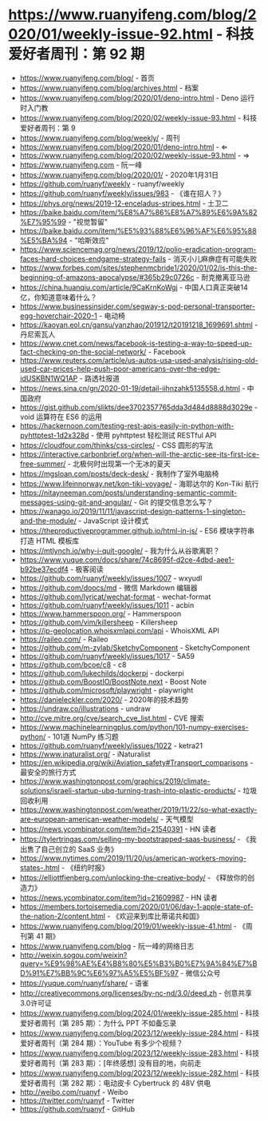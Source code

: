 # https://www.ruanyifeng.com/blog/2020/01/weekly-issue-92.html - 科技爱好者周刊：第 92 期

- https://www.ruanyifeng.com/blog/ - 首页
- https://www.ruanyifeng.com/blog/archives.html - 档案
- https://www.ruanyifeng.com/blog/2020/01/deno-intro.html - Deno 运行时入门教
- https://www.ruanyifeng.com/blog/2020/02/weekly-issue-93.html - 科技爱好者周刊：第 9
- https://www.ruanyifeng.com/blog/weekly/ - 周刊
- https://www.ruanyifeng.com/blog/2020/01/deno-intro.html - ⇐
- https://www.ruanyifeng.com/blog/2020/02/weekly-issue-93.html - ⇒
- https://www.ruanyifeng.com - 阮一峰
- https://www.ruanyifeng.com/blog/2020/01/ - 2020年1月31日
- https://github.com/ruanyf/weekly - ruanyf/weekly
- https://github.com/ruanyf/weekly/issues/983 - 《谁在招人？》
- https://phys.org/news/2019-12-enceladus-stripes.html - 土卫二
- https://baike.baidu.com/item/%E8%A7%86%E8%A7%89%E6%9A%82%E7%95%99 - "视觉暂留"
- https://baike.baidu.com/item/%E5%93%88%E6%96%AF%E6%95%88%E5%BA%94 - "哈斯效应"
- https://www.sciencemag.org/news/2019/12/polio-eradication-program-faces-hard-choices-endgame-strategy-fails - 消灭小儿麻痹症有可能失败
- https://www.forbes.com/sites/stephenmcbride1/2020/01/02/is-this-the-beginning-of-amazons-apocalypse/#365b29c0726c - 耐克撤离亚马逊
- https://china.huanqiu.com/article/9CaKrnKoWgj - 中国人口真正突破14亿，你知道意味着什么？
- https://www.businessinsider.com/segway-s-pod-personal-transporter-egg-hoverchair-2020-1 - 电动椅
- https://kaoyan.eol.cn/gansu/yanzhao/201912/t20191218_1699691.shtml - 丹尼索瓦人
- https://www.cnet.com/news/facebook-is-testing-a-way-to-speed-up-fact-checking-on-the-social-network/ - Facebook
- https://www.reuters.com/article/us-autos-usa-used-analysis/rising-old-used-car-prices-help-push-poor-americans-over-the-edge-idUSKBN1WQ1AP - 路透社报道
- https://news.sina.cn/gn/2020-01-19/detail-iihnzahk5135558.d.html - 中国政府
- https://gist.github.com/slikts/dee3702357765dda3d484d8888d3029e - void 运算符在 ES6 的运用
- https://hackernoon.com/testing-rest-apis-easily-in-python-with-pyhttptest-1d2x328d - 使用 pyhttptest 轻松测试 RESTful API
- https://cloudfour.com/thinks/css-circles/ - CSS 圆形的写法
- https://interactive.carbonbrief.org/when-will-the-arctic-see-its-first-ice-free-summer/ - 北极何时出现第一个无冰的夏天
- https://mgsloan.com/posts/deck-desk/ - 我制作了室外电脑椅
- https://www.lifeinnorway.net/kon-tiki-voyage/ - 海耶达尔的 Kon-Tiki 航行
- https://nitayneeman.com/posts/understanding-semantic-commit-messages-using-git-and-angular/ - Git 的提交信息怎么写？
- https://wanago.io/2019/11/11/javascript-design-patterns-1-singleton-and-the-module/ - JavaScript 设计模式
- https://theproductiveprogrammer.github.io/html-in-js/ - ES6 模块字符串打造 HTML 模板库
- https://mtlynch.io/why-i-quit-google/ - 我为什么从谷歌离职？
- https://www.yuque.com/docs/share/74c8695f-d2ce-4dbd-aee1-b92be37ecdf4 - 极客阅读
- https://github.com/ruanyf/weekly/issues/1007 - wxyudl
- https://github.com/doocs/md - 微信 Markdown 编辑器
- https://github.com/lyricat/wechat-format - wechat-format
- https://github.com/ruanyf/weekly/issues/1011 - acbin
- https://www.hammerspoon.org/ - Hammerspoon
- https://github.com/vim/killersheep - Killersheep
- https://ip-geolocation.whoisxmlapi.com/api - WhoisXML API
- https://raileo.com/ - Raileo
- https://github.com/m-zylab/SketchyComponent - SketchyComponent
- https://github.com/ruanyf/weekly/issues/1017 - 5A59
- https://github.com/bcoe/c8 - c8
- https://github.com/lukechilds/dockerpi - dockerpi
- https://github.com/BoostIO/BoostNote.next - Boost Note
- https://github.com/microsoft/playwright - playwright
- https://danieleckler.com/2020/ - 2020年的技术趋势
- https://undraw.co/illustrations - undraw
- http://cve.mitre.org/cve/search_cve_list.html - CVE 搜索
- https://www.machinelearningplus.com/python/101-numpy-exercises-python/ - 101道 NumPy 练习题
- https://github.com/ruanyf/weekly/issues/1022 - ketra21
- https://www.inaturalist.org/ - iNaturalist
- https://en.wikipedia.org/wiki/Aviation_safety#Transport_comparisons - 最安全的旅行方式
- https://www.washingtonpost.com/graphics/2019/climate-solutions/israeli-startup-ubq-turning-trash-into-plastic-products/ - 垃圾回收利用
- https://www.washingtonpost.com/weather/2019/11/22/so-what-exactly-are-european-american-weather-models/ - 天气模型
- https://news.ycombinator.com/item?id=21540391 - HN 读者
- https://tylertringas.com/selling-my-bootstrapped-saas-business/ - 《我出售了自己创立的 SaaS 业务》
- https://www.nytimes.com/2019/11/20/us/american-workers-moving-states-.html - 《纽约时报》
- https://elliottfienberg.com/unlocking-the-creative-body/ - 《释放你的创造力》
- https://news.ycombinator.com/item?id=21609987 - HN 读者
- https://members.tortoisemedia.com/2020/01/06/day-1-apple-state-of-the-nation-2/content.html - 《欢迎来到库比蒂诺共和国》
- https://www.ruanyifeng.com/blog/2019/01/weekly-issue-41.html - 《周刊第 41 期》
- https://www.ruanyifeng.com/blog - 阮一峰的网络日志
- http://weixin.sogou.com/weixin?query=%E9%98%AE%E4%B8%80%E5%B3%B0%E7%9A%84%E7%BD%91%E7%BB%9C%E6%97%A5%E5%BF%97 - 微信公众号
- https://yuque.com/ruanyf/share/ - 语雀
- http://creativecommons.org/licenses/by-nc-nd/3.0/deed.zh - 创意共享3.0许可证
- https://www.ruanyifeng.com/blog/2024/01/weekly-issue-285.html - 科技爱好者周刊（第 285 期）：为什么 PPT 不如备忘录
- https://www.ruanyifeng.com/blog/2023/12/weekly-issue-284.html - 科技爱好者周刊（第 284 期）：YouTube 有多少个视频？
- https://www.ruanyifeng.com/blog/2023/12/weekly-issue-283.html - 科技爱好者周刊（第 283 期）：[年终感想] 没有目的地，向前走
- https://www.ruanyifeng.com/blog/2023/12/weekly-issue-282.html - 科技爱好者周刊（第 282 期）：电动皮卡 Cybertruck 的 48V 供电
- http://weibo.com/ruanyf - Weibo
- https://twitter.com/ruanyf - Twitter
- https://github.com/ruanyf - GitHub